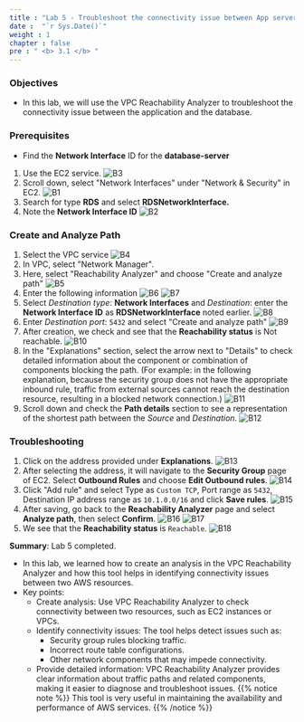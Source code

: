 ```yaml
---
title : "Lab 5 - Troubleshoot the connectivity issue between App server and Database Server"
date :  "`r Sys.Date()`" 
weight : 1
chapter : false
pre : " <b> 3.1 </b> "
---
```

### Objectives
- In this lab, we will use the VPC Reachability Analyzer to troubleshoot the connectivity issue between the application and the database.

### Prerequisites
- Find the **Network Interface** ID for the **database-server**

1. Use the EC2 service.
![B3](/images/1/B3.png)
2. Scroll down, select "Network Interfaces" under "Network & Security" in EC2.
![B1](/images/1/B1.png)
3. Search for type **RDS** and select **RDSNetworkInterface.**
4. Note the **Network Interface ID**
![B2](/images/1/B2.png)

### Create and Analyze Path
1. Select the VPC service
![B4](/images/1/B4.png)
2. In VPC, select "Network Manager".
3. Here, select "Reachability Analyzer" and choose "Create and analyze path"
![B5](/images/1/B5.png)
4. Enter the following information
![B6](/images/1/B6.png)
![B7](/images/1/B7.png)
5. Select *Destination type*: **Network Interfaces** and *Destination*: enter the **Network Interface ID** as **RDSNetworkInterface** noted earlier.
![B8](/images/1/B8.png)
6. Enter *Destination port*: `5432` and select "Create and analyze path"
![B9](/images/1/B9.png)
7. After creation, we check and see that the **Reachability status** is Not reachable.
![B10](/images/1/B10.png)
8. In the "Explanations" section, select the arrow next to "Details" to check detailed information about the component or combination of components blocking the path.
(For example: in the following explanation, because the security group does not have the appropriate inbound rule, traffic from external sources cannot reach the destination resource, resulting in a blocked network connection.)
![B11](/images/1/B11.png)
9. Scroll down and check the **Path details** section to see a representation of the shortest path between the *Source* and *Destination*.
![B12](/images/1/B12.png)

### Troubleshooting
1. Click on the address provided under **Explanations**.
![B13](/images/1/B13.png)
2. After selecting the address, it will navigate to the **Security Group** page of EC2. Select **Outbound Rules** and choose **Edit Outbound rules**.
![B14](/images/1/B14.png)
3. Click "Add rule" and select Type as `Custom TCP`, Port range as `5432`, Destination IP address range as `10.1.0.0/16` and click **Save rules**.
![B15](/images/1/B15.png)
4. After saving, go back to the **Reachability Analyzer** page and select **Analyze path**, then select **Confirm**.
![B16](/images/1/B16.png)
![B17](/images/1/B17.png)
5. We see that the **Reachability status** is `Reachable`.
![B18](/images/1/B18.png)

**Summary**: Lab 5 completed.
- In this lab, we learned how to create an analysis in the VPC Reachability Analyzer and how this tool helps in identifying connectivity issues between two AWS resources.
- Key points:
  - Create analysis: Use VPC Reachability Analyzer to check connectivity between two resources, such as EC2 instances or VPCs.
  - Identify connectivity issues: The tool helps detect issues such as:
    - Security group rules blocking traffic.
    - Incorrect route table configurations.
    - Other network components that may impede connectivity.
  - Provide detailed information: VPC Reachability Analyzer provides clear information about traffic paths and related components, making it easier to diagnose and troubleshoot issues.
{{% notice note %}}
This tool is very useful in maintaining the availability and performance of AWS services.
{{% /notice %}}